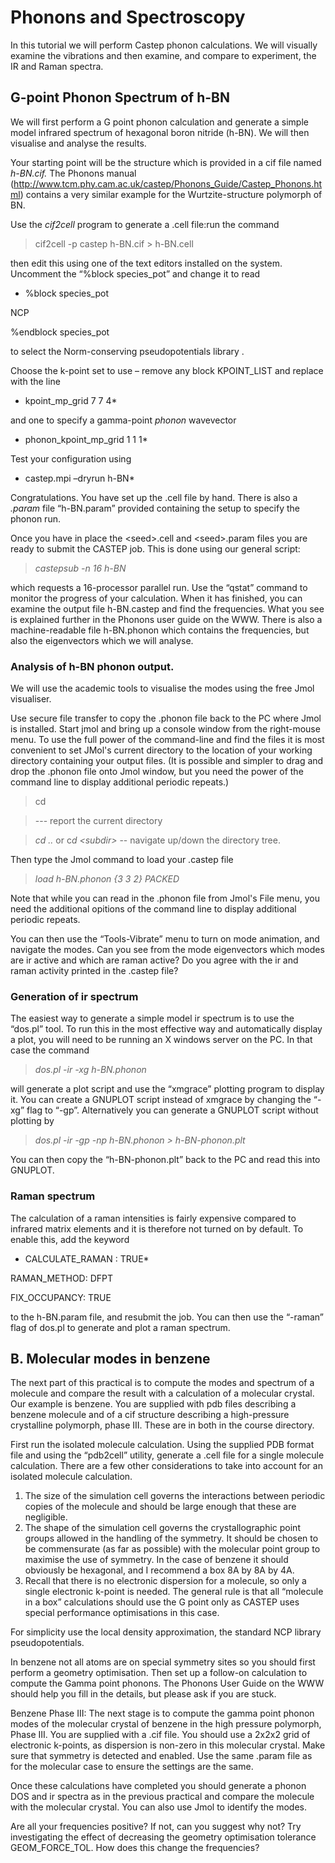 # Phonons and Spectroscopy

In this tutorial we will perform Castep phonon calculations. We will visually examine the vibrations and then examine, and compare to experiment, the IR and Raman spectra.

## G-point Phonon Spectrum of h-BN

We will first perform a G point phonon calculation and generate a simple model infrared spectrum of hexagonal boron nitride (h-BN). We will then visualise and analyse the results.

Your starting point will be the structure which is provided in a cif
file named *h-BN.cif.* The Phonons manual
(<http://www.tcm.phy.cam.ac.uk/castep/Phonons_Guide/Castep_Phonons.html>)
contains a very similar example for the Wurtzite-structure polymorph of
BN.

Use the *cif2cell* program to generate a .cell file:run the command

> cif2cell -p castep h-BN.cif \> h-BN.cell

then edit this using one of the text editors installed on the system.
Uncomment the “%block species_pot” and change it to read

- %block species_pot

NCP

%endblock species_pot

to select the Norm-conserving pseudopotentials library .

Choose the k-point set to use – remove any block KPOINT_LIST and replace
with the line

* kpoint_mp_grid 7 7 4*

and one to specify a gamma-point *phonon* wavevector

* phonon_kpoint_mp_grid 1 1 1*

Test your configuration using

* castep.mpi –dryrun h-BN*

Congratulations. You have set up the .cell file by hand. There is also a
*.param* file “h-BN.param” provided containing the setup to specify the
phonon run.

Once you have in place the \<seed\>.cell and \<seed\>.param files you
are ready to submit the CASTEP job. This is done using our general
script:

> *castepsub -n 16 h-BN*

which requests a 16-processor parallel run. Use the “qstat” command to
monitor the progress of your calculation. When it has finished, you can
examine the output file h-BN.castep and find the frequencies. What you
see is explained further in the Phonons user guide on the WWW. There is
also a machine-readable file h-BN.phonon which contains the frequencies,
but also the eigenvectors which we will analyse.

### Analysis of h-BN phonon output.

We will use the academic tools to visualise the modes using the free
Jmol visualiser.

Use secure file transfer to copy the .phonon file back to the PC where
Jmol is installed. Start jmol and bring up a console window from the
right-mouse menu. To use the full power of the command-line and find the
files it is most convenient to set JMol's current directory to the
location of your working directory containing your output files. (It is
possible and simpler to drag and drop the .phonon file onto Jmol window,
but you need the power of the command line to display additional
periodic repeats.)

> cd

> --- report the current directory

> *cd ..* or c*d \<subdir\>* -- navigate up/down the directory tree.

Then type the Jmol command to load your .castep file

> <span id="anchor"></span>*load h-BN.phonon {3 3 2} PACKED*

Note that while you can read in the .phonon file from Jmol's File menu,
you need the additional opitions of the command line to display
additional periodic repeats.

You can then use the “Tools-Vibrate” menu to turn on mode animation, and
navigate the modes. Can you see from the mode eigenvectors which modes
are ir active and which are raman active? Do you agree with the ir and
raman activity printed in the .castep file?

### Generation of ir spectrum

The easiest way to generate a simple model ir spectrum is to use the
“dos.pl” tool. To run this in the most effective way and automatically
display a plot, you will need to be running an X windows server on the
PC. In that case the command

> *dos.pl -ir -xg h-BN.phonon*

will generate a plot script and use the “xmgrace” plotting program to
display it. You can create a GNUPLOT script instead of xmgrace by
changing the “-xg” flag to “-gp”. Alternatively you can generate a
GNUPLOT script without plotting by

> *dos.pl -ir -gp -np h-BN.phonon \> h-BN-phonon.plt*

You can then copy the “h-BN-phonon.plt” back to the PC and read this
into GNUPLOT.

### Raman spectrum

The calculation of a raman intensities is fairly expensive compared to
infrared matrix elements and it is therefore not turned on by default.
To enable this, add the keyword

 * CALCULATE_RAMAN : TRUE*

RAMAN_METHOD: DFPT

FIX_OCCUPANCY: TRUE

to the h-BN.param file, and resubmit the job. You can then use the
“-raman” flag of dos.pl to generate and plot a raman spectrum.

## B. Molecular modes in benzene

The next part of this practical is to compute the modes and spectrum of
a molecule and compare the result with a calculation of a molecular
crystal. Our example is benzene. You are supplied with pdb files
describing a benzene molecule and of a cif structure describing a
high-pressure crystalline polymorph, phase III. These are in both in the
course directory.

First run the isolated molecule calculation. Using the supplied PDB
format file and using the “pdb2cell” utility, generate a .cell file for
a single molecule calculation. There are a few other considerations to
take into account for an isolated molecule calculation.

1.  The size of the simulation cell governs the interactions between
    periodic copies of the molecule and should be large enough that
    these are negligible.
2.  The shape of the simulation cell governs the crystallographic point
    groups allowed in the handling of the symmetry. It should be chosen
    to be commensurate (as far as possible) with the molecular point
    group to maximise the use of symmetry. In the case of benzene it
    should obviously be hexagonal, and I recommend a box 8A by 8A by 4A.
3.  Recall that there is no electronic dispersion for a molecule, so
    only a single electronic k-point is needed. The general rule is that
    all “molecule in a box” calculations should use the G point only as
    CASTEP uses special performance optimisations in this case.

For simplicity use the local density approximation, the standard NCP
library pseudopotentials.

In benzene not all atoms are on special symmetry sites so you should
first perform a geometry optimisation. Then set up a follow-on
calculation to compute the Gamma point phonons. The Phonons User Guide
on the WWW should help you fill in the details, but please ask if you
are stuck.

Benzene Phase III: The next stage is to compute the gamma point phonon
modes of the molecular crystal of benzene in the high pressure
polymorph, Phase III. You are supplied with a .cif file. You should use
a 2x2x2 grid of electronic k-points, as dispersion is non-zero in this
molecular crystal. Make sure that symmetry is detected and enabled. Use
the same .param file as for the molecular case to ensure the settings
are the same.

Once these calculations have completed you should generate a phonon DOS
and ir spectra as in the previous practical and compare the molecule
with the molecular crystal. You can also use Jmol to identify the modes.

Are all your frequencies positive? If not, can you suggest why not? Try
investigating the effect of decreasing the geometry optimisation
tolerance GEOM_FORCE_TOL. How does this change the frequencies?
